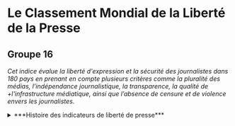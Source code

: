 # Le Classement Mondial de la Liberté de la Presse
## Groupe 16

_Cet indice évalue la liberté d'expression et la sécurité des journalistes dans 180 pays en prenant en compte plusieurs critères comme la pluralité des médias, l’indépendance journalistique, la transparence, la qualité de +l'infrastructure médiatique, ainsi que l’absence de censure et de violence envers les journalistes._

<details>

<summary>
***Histoire des indicateurs de liberté de presse***
</summary>
(Voila l'histoire des indicateurs de liberté de presse)

</details>
